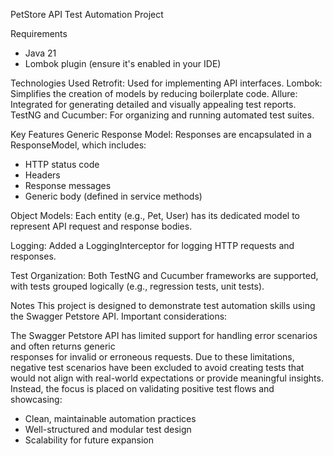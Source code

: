 PetStore API Test Automation Project

Requirements
- Java 21
- Lombok plugin (ensure it's enabled in your IDE)

Technologies Used
  Retrofit: Used for implementing API interfaces.
  Lombok: Simplifies the creation of models by reducing boilerplate code.
  Allure: Integrated for generating detailed and visually appealing test reports.
  TestNG and Cucumber: For organizing and running automated test suites.

Key Features
  Generic Response Model:
  Responses are encapsulated in a ResponseModel, which includes:
  - HTTP status code 
  - Headers 
  - Response messages 
  - Generic body (defined in service methods)

  Object Models:
  Each entity (e.g., Pet, User) has its dedicated model to represent API request and response bodies.

  Logging:
  Added a LoggingInterceptor for logging HTTP requests and responses.

  Test Organization:
  Both TestNG and Cucumber frameworks are supported, with tests grouped logically (e.g., regression tests, unit tests).

Notes
This project is designed to demonstrate test automation skills using the Swagger Petstore API.
Important considerations:

The Swagger Petstore API has limited support for handling error scenarios and often returns generic  
responses for invalid or erroneous requests. Due to these limitations, negative test scenarios have been 
excluded to avoid creating tests that would not align with real-world expectations or provide meaningful insights. 
Instead, the focus is placed on validating positive test flows and showcasing:
  - Clean, maintainable automation practices 
  - Well-structured and modular test design 
  - Scalability for future expansion
